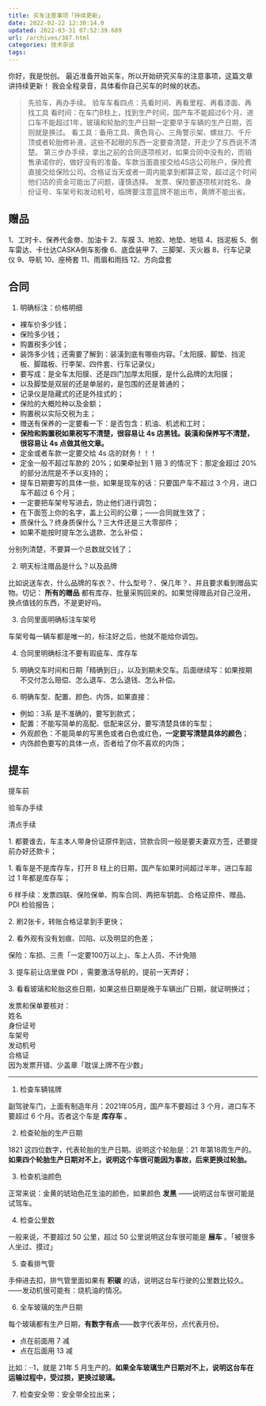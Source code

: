```yaml
---
title: 买车注意事项「持续更新」
date: 2022-02-22 12:30:14.0
updated: 2022-03-31 07:52:39.689
url: /archives/387.html
categories: 技术杂谈
tags: 
---
```




你好，我是悦创。 最近准备开始买车，所以开始研究买车的注意事项，这篇文章讲持续更新！ 我会全程录音，具体看你自己买车的时候的状态。

> 先验车，再办手续。 验车车看四点：先看时间、再看里程、再看漆面、再找工具 看时间：在车门B柱上，找到生产时间，国产车不能超过6个月、进口车不能超过1年，玻璃和轮胎的生产日期一定要早于车辆的生产日期，否则就是换过。 看工具：备用工具、黄色背心、三角警示架、螺丝刀、千斤顶或者轮胎修补液，这些不起眼的东西一定要查清楚，开走少了东西说不清楚。 第三步办手续，拿出之前的合同逐项核对，如果合同中没有的，而销售承诺你的，做好没有的准备。车款当面直接交给4S店公司账户，保险费直接交给保险公司。合格证当天或者一周内能拿到都算正常，超过这个时间他们店的资金可能出了问题，谨慎选择。 发票、保险要逐项核对姓名、身份证号、车架号和发动机号，临牌要注意蓝牌不能出市，黄牌不能出省。

## 赠品

1、工时卡、保养代金劵、加油卡 2、车膜 3、地胶、地垫、地毯 4、挡泥板 5、倒车雷达、卡仕达CASKA倒车影像 6、底盘装甲 7、三脚架、灭火器 8、行车记录仪 9、导航 10、座椅套 11、雨眉和雨挡 12、方向盘套

## 合同

1.  明确标注：价格明细

*   裸车价多少钱；
*   保险多少钱；
*   购置税多少钱；
*   装饰多少钱；还需要了解到：装潢到底有哪些内容。「太阳膜、脚垫、挡泥板、脚踏板、行李架、四件套、行车记录仪」
*   要写成：是全车太阳膜、还是四门加厚太阳膜，是什么品牌的太阳膜；
*   以及脚垫是双层的还是单层的，是包围的还是普通的；
*   记录仪是隐藏式的还是外挂式的；
*   保险的大概险种以及金额；
*   购置税以实际交税为主；
*   赠送有保养的一定要看一下：是否包含：机油、机滤和工时；
*   **保险和购置税如果税写不清楚，很容易让 4s 店黑钱。装潢和保养写不清楚，很容易让 4s 点做其他文章。**
*   定金或者车款一定要交给 4s 店的财务！！！
*   定金一般不超过车款的 20%；如果牵扯到 1 赔 3 的情况下：那定金超过 20% 的部分法院是不予以支持的；
*   提车日期要写的具体一些，如果是现车的话：只要国产车不超过 3 个月，进口车不超过 6 个月；
*   一定要把车架号写进去，防止他们进行调包；
*   在下面签上你的名字，盖上公司的公章；——合同就生效了；
*   质保什么？终身质保什么？三大件还是三大零部件；
*   如果不能按时提车怎么退款、怎么补偿；

分别列清楚，不要算一个总数就交钱了；

2.  明天标注赠品是什么？以及品牌

比如说送车衣，什么品牌的车衣？、什么型号？、保几年？、并且要求看到赠品实物。切记： **所有的赠品** 都有库存、批量采购回来的。如果觉得赠品对自己没用，换点值钱的东西，不是更好吗。

3.  合同里面明确标注车架号

车架号每一辆车都是唯一的，标注好之后，他就不能给你调包。

4.  合同里明确标注不要有瑕疵车、库存车
    
5.  明确交车时间和日期「精确到日」，以及到期未交车。后面继续写：如果按期不交付怎么赔偿、怎么退车、怎么退钱、怎么补偿。
    
6.  明确车型、配置、颜色、内饰，如果直接：
    

*   例如：3系 是不准确的，要写到款式；
*   配置：不能写简单的高配、低配来区分，要写清楚具体的车型；
*   外观颜色：不能简单的写黑色或者白色或红色，**一定要写清楚具体的颜色**；
*   内饰颜色要写的具体一点，否者给了你不喜欢的内饰；

## 提车

提车前

验车办手续

清点手续

1\. 都要谁去，车主本人带身份证原件到店，贷款合同一般是要夫妻双方签，还要提前办好还款卡；

1\. 看车是不是库存车，打开 B 柱上的日期，国产车如果时间超过半年，进口车超过 1 年都是库存车；

6 样手续：发票四联、保险保单、购车合同、两把车钥匙、合格证原件、赠品、PDI 检验报告；

2\. 刷2张卡，转账合格证拿到手更快；

2\. 看外观有没有划痕、凹陷、以及明显的色差；

保险：车损、三责「一定要100万以上」、车上人员、不计免赔

3\. 提车前让店里做 PDI ，需要激活导航的，提前一天弄好；

3\. 看看玻璃和轮胎这些日期，如果这些日期是晚于车辆出厂日期，就证明换过；

发票和保单要核对：  
姓名  
身份证号  
车架号  
发动机号  
合格证  
因为发票开错、少盖章「耽误上牌不在少数」

* * *

1.  检查车辆铭牌

副驾驶车门，上面有制造年月：2021年05月，国产车不要超过 3 个月，进口车不要超过 6 个月。否者这个车是 **库存车** 。

2.  检查轮胎的生产日期

1821 这四位数字，代表轮胎的生产日期。说明这个轮胎是：21 年第18周生产的。**如果四个轮胎生产日期对不上，说明这个车很可能因为事故，后来更换过轮胎。**

3.  检查机油颜色

正常来说：金黄的琥珀色花生油的颜色，如果颜色 **发黑** ——说明这台车很可能是试驾车。

4.  检查公里数

一般来说，不要超过 50 公里，超过 50 公里说明这台车很可能是 **展车** 。「被很多人坐过、摸过」

5.  查看排气管

手伸进去扣，排气管里面如果有 **积碳** 的话，说明这台车行驶的公里数比较久。——发动机很可能有：烧机油的情况。

6.  全车玻璃的生产日期

每个玻璃都有生产日期，**有数字有点**——数字代表年份，点代表月份。

*   点在前面用 7 减
*   点在后面用 13 减

比如：··1，就是 21年 5 月生产的。**如果全车玻璃生产日期对不上，说明这台车在运输过程中，受过损，更换过玻璃。**

7.  检查安全带：安全带全拉出来；